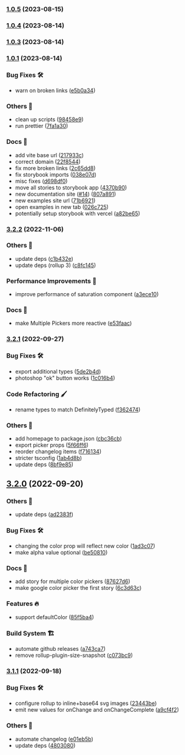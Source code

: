 

### [1.0.5](https://github.com/orhan/pano-color-picker/compare/v1.0.4...v1.0.5) (2023-08-15)

### [1.0.4](https://github.com/orhan/pano-color-picker/compare/v1.0.3...v1.0.4) (2023-08-14)

### [1.0.3](https://github.com/orhan/pano-color-picker/compare/v1.0.1...v1.0.3) (2023-08-14)

### [1.0.1](https://github.com/orhan/pano-color-picker/compare/v3.2.2...v1.0.1) (2023-08-14)


### Bug Fixes 🛠

* warn on broken links ([e5b0a34](https://github.com/orhan/pano-color-picker/commit/e5b0a34f6afcaa74fa8b907b0deff5e9dd5c41f4))


### Others 🔧

* clean up scripts ([98458e9](https://github.com/orhan/pano-color-picker/commit/98458e91d0e94e020c37a493aade20549e547c79))
* run prettier ([7fa1a30](https://github.com/orhan/pano-color-picker/commit/7fa1a301d46fcd03d20f1ec2212738f4cf148998))


### Docs 📃

* add vite base url ([217933c](https://github.com/orhan/pano-color-picker/commit/217933ca90e8ea306a6de13f3e495823660553a5))
* correct domain ([22f8544](https://github.com/orhan/pano-color-picker/commit/22f85442b393fedbaa216bd1b652f2d16d15675b))
* fix more broken links ([2c65dd8](https://github.com/orhan/pano-color-picker/commit/2c65dd8c82925ca9351633d76b78eb8fb7e8bddd))
* fix storybook imports ([038e07d](https://github.com/orhan/pano-color-picker/commit/038e07d386e9252109008f53137e2efc11632669))
* misc fixes ([d698df0](https://github.com/orhan/pano-color-picker/commit/d698df0aec9f1b985d6848b5decd50a17d2848ae))
* move all stories to storybook app ([4370b90](https://github.com/orhan/pano-color-picker/commit/4370b90b6523a28c69ea18300855ce0ee6b99fc6))
* new documentation site ([#14](https://github.com/orhan/pano-color-picker/issues/14)) ([807a891](https://github.com/orhan/pano-color-picker/commit/807a89128501eed306ea2e0b45d43f0866e1be0d))
* new examples site url ([71b6921](https://github.com/orhan/pano-color-picker/commit/71b6921a301a4ee405198915b689a9d54a962467))
* open examples in new tab ([026c725](https://github.com/orhan/pano-color-picker/commit/026c725c7d45f9690f71ca55c8d82a721356fdcc))
* potentially setup storybook with vercel ([a82be65](https://github.com/orhan/pano-color-picker/commit/a82be658ccc39547a831173c2b29f5c69a55ade3))

### [3.2.2](https://github.com/hello-pangea/color-picker/compare/v3.2.1...v3.2.2) (2022-11-06)

### Others 🔧

- update deps ([c1b432e](https://github.com/hello-pangea/color-picker/commit/c1b432ef14cb3682eb9d6cc9c1a0531f431527c8))
- update deps (rollup 3) ([c8fc145](https://github.com/hello-pangea/color-picker/commit/c8fc145731b9fa9b511cc9efe1b8ca8ae731ff6a))

### Performance Improvements 🚀

- improve performance of saturation component ([a3ece10](https://github.com/hello-pangea/color-picker/commit/a3ece10dce77a22db4631f4e2166b20abd25e5f4))

### Docs 📃

- make Multiple Pickers more reactive ([e53faac](https://github.com/hello-pangea/color-picker/commit/e53faac124d761dc9782ea54f08adc691fb25476))

### [3.2.1](https://github.com/hello-pangea/color-picker/compare/v3.2.0...v3.2.1) (2022-09-27)

### Bug Fixes 🛠

- export additional types ([5de2b4d](https://github.com/hello-pangea/color-picker/commit/5de2b4d29096796b876eecd81256210e7451edda))
- photoshop "ok" button works ([1c016b4](https://github.com/hello-pangea/color-picker/commit/1c016b47a39d88af98a436dc9b38c86f0e305e3a))

### Code Refactoring 🖌

- rename types to match DefinitelyTyped ([f362474](https://github.com/hello-pangea/color-picker/commit/f3624749cb2d49e7ab5d02582469d410d929a59b))

### Others 🔧

- add homepage to package.json ([cbc36cb](https://github.com/hello-pangea/color-picker/commit/cbc36cb33d12e6ff0391892fd9cf4df55fb2ae61))
- export picker props ([5f66ff6](https://github.com/hello-pangea/color-picker/commit/5f66ff678e7a3667d3f145798f8266b3b774482e))
- reorder changelog items ([f716134](https://github.com/hello-pangea/color-picker/commit/f716134ce68e1a5ca6174cce9fb2c4e4f5b06a9d))
- stricter tsconfig ([1ab4d8b](https://github.com/hello-pangea/color-picker/commit/1ab4d8b086ddb08a40bc028c638e74977db7a768))
- update deps ([8bf9e85](https://github.com/hello-pangea/color-picker/commit/8bf9e85c13006c8fa29c378b68852f0bfa98c77b))

## [3.2.0](https://github.com/hello-pangea/color-picker/compare/v3.1.1...v3.2.0) (2022-09-20)

### Others 🔧

- update deps ([ad2383f](https://github.com/hello-pangea/color-picker/commit/ad2383f690d16ff709c3e5b2bb78bf9903ddc47d))

### Bug Fixes 🛠

- changing the color prop will reflect new color ([1ad3c07](https://github.com/hello-pangea/color-picker/commit/1ad3c077b9451498f595bc79cb6c57cfc1abf1a5))
- make alpha value optional ([be50810](https://github.com/hello-pangea/color-picker/commit/be508109e02d6ac9dc9bf6a049aaa7be2b8738af))

### Docs 📃

- add story for multiple color pickers ([87627d6](https://github.com/hello-pangea/color-picker/commit/87627d61a3c2c12ff18870e7c1bb9e014a2e88c3))
- make google color picker the first story ([6c3d63c](https://github.com/hello-pangea/color-picker/commit/6c3d63cb11aa9e450f253edada97e7da0ab2c3f8))

### Features 🔥

- support defaultColor ([85f5ba4](https://github.com/hello-pangea/color-picker/commit/85f5ba4c83bbaa83f211f9486c69be4ff07ff503))

### Build System 🏗

- automate github releases ([a743ca7](https://github.com/hello-pangea/color-picker/commit/a743ca770f84f9b632b432b7e8527045ec7b7389))
- remove rollup-plugin-size-snapshot ([c073bc9](https://github.com/hello-pangea/color-picker/commit/c073bc978aef5078bc6b73eb2042d2c160ce444b))

### [3.1.1](https://github.com/hello-pangea/color-picker/compare/v3.1.0...v3.1.1) (2022-09-18)

### Bug Fixes 🛠

- configure rollup to inline+base64 svg images ([23443be](https://github.com/hello-pangea/color-picker/commit/23443befe0069d9c369daaf44eabd87e4d9e4038))
- emit new values for onChange and onChangeComplete ([a9cf4f2](https://github.com/hello-pangea/color-picker/commit/a9cf4f2c78f2b189129c15ca8aa2b167d174601e))

### Others 🔧

- automate changelog ([e01eb5b](https://github.com/hello-pangea/color-picker/commit/e01eb5b89cc6fa8672d34e94da9f6b9395b36f2e))
- update deps ([4803080](https://github.com/hello-pangea/color-picker/commit/4803080e162b58a8136ba94ace614df77fa82420))